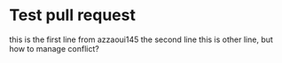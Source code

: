# Test pull request

this is the first line from azzaoui145
the second line
this is other line, but how to manage conflict?